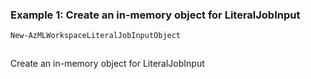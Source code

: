 ### Example 1: Create an in-memory object for LiteralJobInput
```powershell
New-AzMLWorkspaceLiteralJobInputObject
```

```output
```

Create an in-memory object for LiteralJobInput

